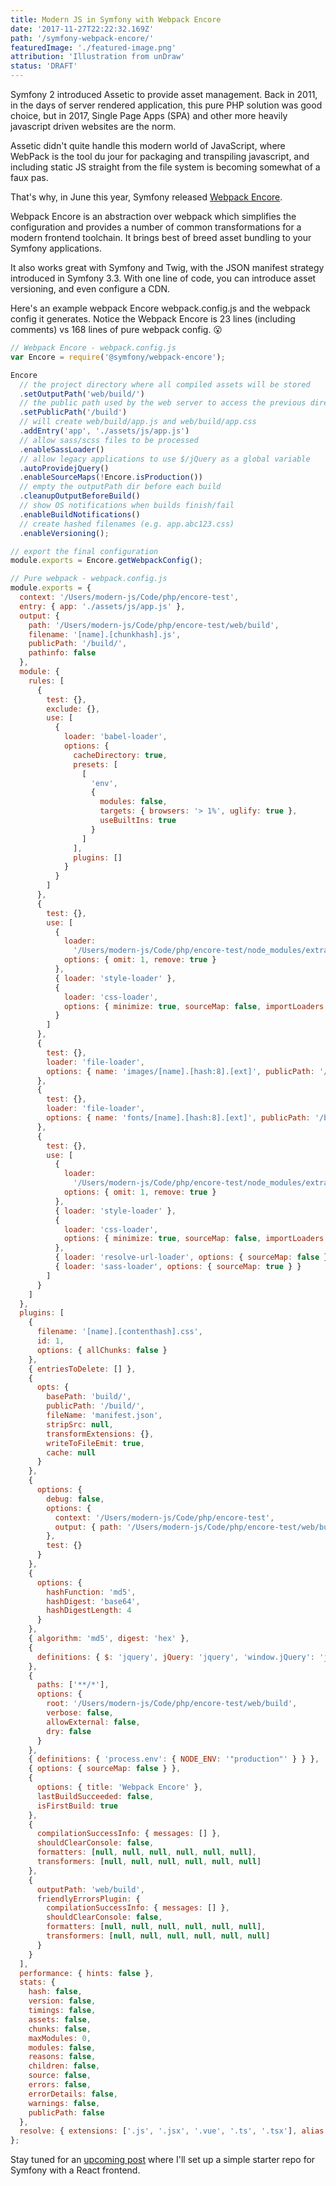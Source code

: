 ```yaml
---
title: Modern JS in Symfony with Webpack Encore
date: '2017-11-27T22:22:32.169Z'
path: '/symfony-webpack-encore/'
featuredImage: './featured-image.png'
attribution: 'Illustration from unDraw'
status: 'DRAFT'
---
```


Symfony 2 introduced Assetic to provide asset management. Back in 2011, in the days of server rendered application, this pure PHP solution was good choice, but in 2017, Single Page Apps (SPA) and other more heavily javascript driven websites are the norm.

Assetic didn't quite handle this modern world of JavaScript, where WebPack is the tool du jour for packaging and transpiling javascript, and including static JS straight from the file system is becoming somewhat of a faux pas.

That's why, in June this year, Symfony released [Webpack Encore](https://symfony.com/blog/introducing-webpack-encore-for-asset-management).

Webpack Encore is an abstraction over webpack which simplifies the configuration and provides a number of common transformations for a modern frontend toolchain. It brings best of breed asset bundling to your Symfony applications.

It also works great with Symfony and Twig, with the JSON manifest strategy introduced in Symfony 3.3. With one line of code, you can introduce asset versioning, and even configure a CDN.

Here's an example webpack Encore webpack.config.js and the webpack config it generates. Notice the Webpack Encore is 23 lines (including comments) vs 168 lines of pure webpack config. 😮

```javascript
// Webpack Encore - webpack.config.js
var Encore = require('@symfony/webpack-encore');

Encore
  // the project directory where all compiled assets will be stored
  .setOutputPath('web/build/')
  // the public path used by the web server to access the previous directory
  .setPublicPath('/build')
  // will create web/build/app.js and web/build/app.css
  .addEntry('app', './assets/js/app.js')
  // allow sass/scss files to be processed
  .enableSassLoader()
  // allow legacy applications to use $/jQuery as a global variable
  .autoProvidejQuery()
  .enableSourceMaps(!Encore.isProduction())
  // empty the outputPath dir before each build
  .cleanupOutputBeforeBuild()
  // show OS notifications when builds finish/fail
  .enableBuildNotifications()
  // create hashed filenames (e.g. app.abc123.css)
  .enableVersioning();

// export the final configuration
module.exports = Encore.getWebpackConfig();
```

```javascript
// Pure webpack - webpack.config.js
module.exports = {
  context: '/Users/modern-js/Code/php/encore-test',
  entry: { app: './assets/js/app.js' },
  output: {
    path: '/Users/modern-js/Code/php/encore-test/web/build',
    filename: '[name].[chunkhash].js',
    publicPath: '/build/',
    pathinfo: false
  },
  module: {
    rules: [
      {
        test: {},
        exclude: {},
        use: [
          {
            loader: 'babel-loader',
            options: {
              cacheDirectory: true,
              presets: [
                [
                  'env',
                  {
                    modules: false,
                    targets: { browsers: '> 1%', uglify: true },
                    useBuiltIns: true
                  }
                ]
              ],
              plugins: []
            }
          }
        ]
      },
      {
        test: {},
        use: [
          {
            loader:
              '/Users/modern-js/Code/php/encore-test/node_modules/extract-text-webpack-plugin/dist/loader.js',
            options: { omit: 1, remove: true }
          },
          { loader: 'style-loader' },
          {
            loader: 'css-loader',
            options: { minimize: true, sourceMap: false, importLoaders: 0 }
          }
        ]
      },
      {
        test: {},
        loader: 'file-loader',
        options: { name: 'images/[name].[hash:8].[ext]', publicPath: '/build/' }
      },
      {
        test: {},
        loader: 'file-loader',
        options: { name: 'fonts/[name].[hash:8].[ext]', publicPath: '/build/' }
      },
      {
        test: {},
        use: [
          {
            loader:
              '/Users/modern-js/Code/php/encore-test/node_modules/extract-text-webpack-plugin/dist/loader.js',
            options: { omit: 1, remove: true }
          },
          { loader: 'style-loader' },
          {
            loader: 'css-loader',
            options: { minimize: true, sourceMap: false, importLoaders: 0 }
          },
          { loader: 'resolve-url-loader', options: { sourceMap: false } },
          { loader: 'sass-loader', options: { sourceMap: true } }
        ]
      }
    ]
  },
  plugins: [
    {
      filename: '[name].[contenthash].css',
      id: 1,
      options: { allChunks: false }
    },
    { entriesToDelete: [] },
    {
      opts: {
        basePath: 'build/',
        publicPath: '/build/',
        fileName: 'manifest.json',
        stripSrc: null,
        transformExtensions: {},
        writeToFileEmit: true,
        cache: null
      }
    },
    {
      options: {
        debug: false,
        options: {
          context: '/Users/modern-js/Code/php/encore-test',
          output: { path: '/Users/modern-js/Code/php/encore-test/web/build' }
        },
        test: {}
      }
    },
    {
      options: {
        hashFunction: 'md5',
        hashDigest: 'base64',
        hashDigestLength: 4
      }
    },
    { algorithm: 'md5', digest: 'hex' },
    {
      definitions: { $: 'jquery', jQuery: 'jquery', 'window.jQuery': 'jquery' }
    },
    {
      paths: ['**/*'],
      options: {
        root: '/Users/modern-js/Code/php/encore-test/web/build',
        verbose: false,
        allowExternal: false,
        dry: false
      }
    },
    { definitions: { 'process.env': { NODE_ENV: '"production"' } } },
    { options: { sourceMap: false } },
    {
      options: { title: 'Webpack Encore' },
      lastBuildSucceeded: false,
      isFirstBuild: true
    },
    {
      compilationSuccessInfo: { messages: [] },
      shouldClearConsole: false,
      formatters: [null, null, null, null, null, null],
      transformers: [null, null, null, null, null, null]
    },
    {
      outputPath: 'web/build',
      friendlyErrorsPlugin: {
        compilationSuccessInfo: { messages: [] },
        shouldClearConsole: false,
        formatters: [null, null, null, null, null, null],
        transformers: [null, null, null, null, null, null]
      }
    }
  ],
  performance: { hints: false },
  stats: {
    hash: false,
    version: false,
    timings: false,
    assets: false,
    chunks: false,
    maxModules: 0,
    modules: false,
    reasons: false,
    children: false,
    source: false,
    errors: false,
    errorDetails: false,
    warnings: false,
    publicPath: false
  },
  resolve: { extensions: ['.js', '.jsx', '.vue', '.ts', '.tsx'], alias: {} }
};
```

Stay tuned for an [upcoming post](/react-symfony-4-starter-repo/) where I'll set up a simple starter repo for Symfony with a React frontend.
